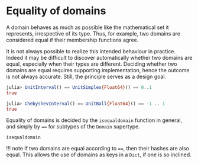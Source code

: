 # Equality of domains

A domain behaves as much as possible like the mathematical set it represents, irrespective of its type. Thus, for example, two domains are considered
equal if their membership functions agree.

It is not always possible to realize this intended behaviour in practice. Indeed
it may be difficult to discover automatically whether two domains are equal,
especially when their types are different. Deciding whether two domains are equal requires supporting implementation, hence the outcome is not always accurate.
Still, the principle serves as a design goal.

```julia
julia> UnitInterval() == UnitSimplex{Float64}() == 0..1
true

julia> ChebyshevInterval() == UnitBall{Float64}() == -1 .. 1
true
```

Equality of domains is decided by the `isequaldomain` function in general, and
simply by `==` for subtypes of the `Domain` supertype.

```@docs; canonical=false
isequaldomain
```

!!! note
    If two domains are equal according to `==`, then their hashes are also equal.
    This allows the use of domains as keys in a `Dict`, if one is so inclined.
